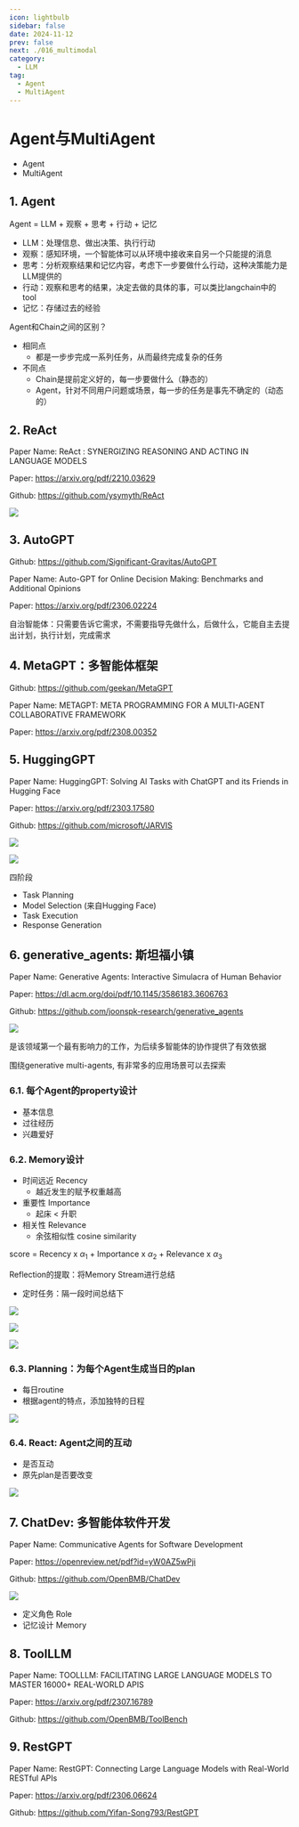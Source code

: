 ```yaml
---
icon: lightbulb
sidebar: false
date: 2024-11-12
prev: false
next: ./016_multimodal
category:
  - LLM
tag:
  - Agent
  - MultiAgent
---
```

# Agent与MultiAgent
  - Agent
  - MultiAgent
<!-- more -->

## 1. Agent
Agent = LLM + 观察 + 思考 + 行动 + 记忆

- LLM：处理信息、做出决策、执行行动
- 观察：感知环境，一个智能体可以从环境中接收来自另一个只能提的消息
- 思考：分析观察结果和记忆内容，考虑下一步要做什么行动，这种决策能力是LLM提供的
- 行动：观察和思考的结果，决定去做的具体的事，可以类比langchain中的tool
- 记忆：存储过去的经验

Agent和Chain之间的区别？
- 相同点
  - 都是一步步完成一系列任务，从而最终完成复杂的任务
- 不同点
  - Chain是提前定义好的，每一步要做什么（静态的）
  - Agent，针对不同用户问题或场景，每一步的任务是事先不确定的（动态的）

## 2. ReAct
Paper Name: ReAct : SYNERGIZING REASONING AND ACTING IN LANGUAGE MODELS

Paper: https://arxiv.org/pdf/2210.03629

Github: https://github.com/ysymyth/ReAct

![](../../../assets/017_reason_action.png)

## 3. AutoGPT
Github: https://github.com/Significant-Gravitas/AutoGPT

Paper Name: Auto-GPT for Online Decision Making: Benchmarks and
Additional Opinions

Paper: https://arxiv.org/pdf/2306.02224

自治智能体：只需要告诉它需求，不需要指导先做什么，后做什么，它能自主去提出计划，执行计划，完成需求

## 4. MetaGPT：多智能体框架
Github: https://github.com/geekan/MetaGPT

Paper Name: METAGPT: META PROGRAMMING FOR A
MULTI-AGENT COLLABORATIVE FRAMEWORK

Paper: https://arxiv.org/pdf/2308.00352

## 5. HuggingGPT
Paper Name: HuggingGPT: Solving AI Tasks with ChatGPT and its Friends in Hugging Face

Paper: https://arxiv.org/pdf/2303.17580

Github: https://github.com/microsoft/JARVIS

![](../../../assets/017_hugginggpt1.png)

![](../../../assets/017_hugginggpt2.png)

四阶段
- Task Planning
- Model Selection (来自Hugging Face)
- Task Execution
- Response Generation

## 6. generative_agents: 斯坦福小镇
Paper Name: Generative Agents: Interactive Simulacra of Human Behavior

Paper: https://dl.acm.org/doi/pdf/10.1145/3586183.3606763

Github: https://github.com/joonspk-research/generative_agents

![](../../../assets/017_stanford_town.png)

是该领域第一个最有影响力的工作，为后续多智能体的协作提供了有效依据

围绕generative multi-agents, 有非常多的应用场景可以去探索

### 6.1. 每个Agent的property设计
  - 基本信息
  - 过往经历
  - 兴趣爱好

### 6.2. Memory设计
  - 时间远近 Recency
    - 越近发生的赋予权重越高
  - 重要性 Importance
    - 起床 < 升职
  - 相关性 Relevance
    - 余弦相似性 cosine similarity

score = Recency x $\alpha_1$ + Importance x $\alpha_2$ + Relevance x $\alpha_3$

Reflection的提取：将Memory Stream进行总结
- 定时任务：隔一段时间总结下

![](../../../assets/017_memory_design1.png)

![](../../../assets/017_memory_design2.png)

![](../../../assets/017_memory_design3.png)

### 6.3. Planning：为每个Agent生成当日的plan
- 每日routine
- 根据agent的特点，添加独特的日程
  
![](../../../assets/017_morning_routine.png)

### 6.4. React: Agent之间的互动
- 是否互动
- 原先plan是否要改变
  
![](../../../assets/017_react_with_other_agent.png)

## 7. ChatDev: 多智能体软件开发

Paper Name: Communicative Agents for Software Development

Paper: https://openreview.net/pdf?id=yW0AZ5wPji

Github: https://github.com/OpenBMB/ChatDev

![](../../../assets/017_chatdev.png)

- 定义角色 Role
- 记忆设计 Memory

## 8. ToolLLM
Paper Name: TOOLLLM: FACILITATING LARGE LANGUAGE MODELS TO MASTER 16000+ REAL-WORLD APIS

Paper: https://arxiv.org/pdf/2307.16789

Github: https://github.com/OpenBMB/ToolBench

## 9. RestGPT
Paper Name: RestGPT: Connecting Large Language Models with Real-World RESTful APIs

Paper: https://arxiv.org/pdf/2306.06624

Github: https://github.com/Yifan-Song793/RestGPT